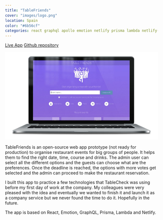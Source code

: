 ```yaml
---
title: "TableFriends"
cover: "images/logo.png"
location: Spain
color: "#6b56cf"
categories: react graphql apollo emotion netlify prisma lambda netlify-functions open-source web
---
```


<p class="align-center">
<a class="btn" href="https://tablefriends.netlify.app/" target="_blank">Live App</a>
<a class="btn" href="https://github.com/gazpachu/tablefriends" target="_blank">Github repository</a>
</p>

![](./images/1.jpg)

TableFriends is an open-source web app prototype (not ready for production) to organise restaurant events for big groups of people. It helps them to find the right date, time, course and drinks. The admin user can select all the different options and the guests can choose what are the preferences. Once the deadline is reached, the options with more votes get selected and the admin can proceed to make the restaurant reservation.

I built this app to practice a few technologies that TableCheck was using before my first day of work at the company. My colleagues were very pleased with the idea and eventually we wanted to finish it and launch it as a company service but we never found the time to do it. Hopefully in the future.

The app is based on React, Emotion, GraphQL, Prisma, Lambda and Netlify.
